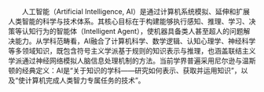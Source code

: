 <p style="text-indent:2em">人工智能（Artificial Intelligence, AI）是通过计算机系统模拟、延伸和扩展人类智能的科学与技术体系。其核心目标在于构建能够执行感知、推理、学习、决策等认知行为的智能体（Intelligent Agent），使机器具备类人甚至超人的问题解决能力。从学科范畴看，AI融合了计算机科学、数学逻辑、认知心理学、神经科学等多领域知识，既包含符号主义学派基于规则的知识表示与推理，也涵盖联结主义学派通过神经网络模拟人脑信息处理机制的方法。当前学界普遍采用尼尔逊与温斯顿的经典定义：AI是“关于知识的学科——研究如何表示、获取并运用知识”，以及“使计算机完成人类智力专属任务的技术”。